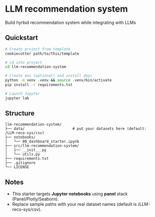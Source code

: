 # LLM recommendation system

Build hyrbid recommendation system while integrating with LLMs

## Quickstart

```bash
# Create project from template
cookiecutter path/to/this/template

# cd into project
cd llm-recommendation-system

# Create env (optional) and install deps
python -m venv .venv && source .venv/bin/activate
pip install -r requirements.txt

# Launch Jupyter
jupyter lab
```

## Structure

```
llm-recommendation-system/
├── data/                      # put your datasets here (default: /LLM-reco-sys/csv)
├── notebooks/
│   └── 00_dashboard_starter.ipynb
├── src/llm-recommendation-system/
│   ├── __init__.py
│   └── utils.py
├── requirements.txt
├── .gitignore
└── LICENSE
```

## Notes

- This starter targets **Jupyter notebooks** using **panel** stack (Panel/Plotly/Seaborn).
- Replace sample paths with your real dataset names (default is /LLM-reco-sys/csv).
